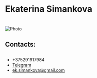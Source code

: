 # Ekaterina Simankova <h1>
![Photo]("D:\rsapp\assets\photo_2022-06-02_15-34-01.jpg")
## Contacts: <h2>
* +375291917984
* [Telegram](https://t.me/kat_sim)
* ek.simankova@gmail.com